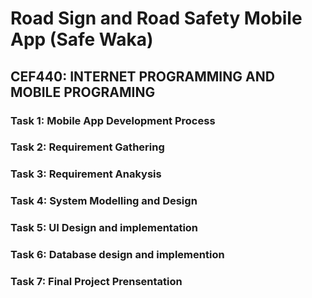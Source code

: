 # Road Sign and Road Safety Mobile App (Safe Waka)


## CEF440: INTERNET PROGRAMMING AND MOBILE PROGRAMING 



### Task 1: Mobile App Development Process 
### Task 2: Requirement Gathering 
### Task 3: Requirement Anakysis 
### Task 4: System Modelling and Design 
### Task 5: UI Design and implementation 
### Task 6: Database design and implemention 
### Task 7: Final Project Prensentation 


